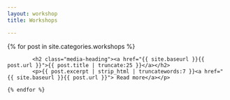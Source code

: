 ```yaml
---
layout: workshop
title: Workshops

---
```


<div class="row">
	{% for post in site.categories.workshops %}

			<h2 class="media-heading"><a href="{{ site.baseurl }}{{ post.url }}">{{ post.title | truncate:25 }}</a></h2>
			<p>{{ post.excerpt | strip_html | truncatewords:7 }}<a href="{{ site.baseurl }}{{ post.url }}"> Read more</a></p>

	{% endfor %}

</div>
